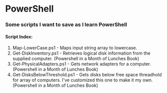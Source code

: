 # PowerShell

### Some scripts I want to save as I learn PowerShell

#### Script Index:

1. Map-LowerCase.ps1 - Maps input string array to lowercase.
2. Get-DiskInventory.ps1 - Retrieves logical disk information from the supplied computer. (Powershell in a Month of Lunches Book)
3. Get-PhysicalAdapters.ps1 - Gets network adapters for a computer.  (Powershell in a Month of Lunches Book)
4. Get-DisksBelowThreshold.ps1 - Gets disks below free space threadhold for array of computers.  I've customized this one to make it my own. (Powershell in a Month of Lunches Book)